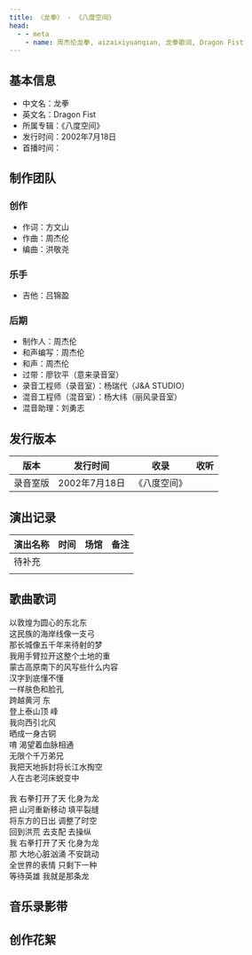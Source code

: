 ```yaml
---
title: 〈龙拳〉 - 《八度空间》
head:
  - - meta
    - name: 周杰伦龙拳, aizaixiyuanqian, 龙拳歌词, Dragon Fist
---
```


## 基本信息
- 中文名：龙拳<br/>
- 英文名：Dragon Fist<br/>
- 所属专辑：《八度空间》<br/>
- 发行时间：2002年7月18日<br/>
- 首播时间：

## 制作团队
### 创作
- 作词：方文山
- 作曲：周杰伦
- 编曲：洪敬尧
### 乐手
- 吉他：吕锦盈
### 后期

- 制作人：周杰伦
- 和声编写：周杰伦
- 和声：周杰伦
- 过带：廖钦平（意来录音室）
- 录音工程师（录音室）：杨瑞代（J&A STUDIO）
- 混音工程师（混音室）：杨大纬（丽风录音室）
- 混音助理：刘勇志

## 发行版本
| 版本 | 发行时间 | 收录 | 收听 |
| ---- | -------- | ---- | ---- |
| 录音室版 | 2002年7月18日	 | 《八度空间》    | |

## 演出记录
| 演出名称 | 时间 | 场馆 | 备注 |
| ---- | -------- | ---- | ---- |
| 待补充 |  |     | |
|  |  |     | |

## 歌曲歌词

以敦煌为圆心的东北东<br/>
这民族的海岸线像一支弓<br/>
那长城像五千年来待射的梦<br/>
我用手臂拉开这整个土地的重<br/>
蒙古高原南下的风写些什么内容<br/>
汉字到底懂不懂<br/>
一样肤色和脸孔<br/>
跨越黄河 东<br/>
登上泰山顶 峰<br/>
我向西引北风<br/>
晒成一身古铜<br/>
唷 渴望着血脉相通<br/>
无限个千万弟兄<br/>
我把天地拆封将长江水掏空<br/>
人在古老河床蜕变中<br/>
<br/>
我 右拳打开了天 化身为龙<br/>
把 山河重新移动 填平裂缝<br/>
将东方的日出 调整了时空<br/>
回到洪荒 去支配 去操纵<br/>
我 右拳打开了天 化身为龙<br/>
那 大地心脏汹涌 不安跳动<br/>
全世界的表情 只剩下一种<br/>
等待英雄 我就是那条龙<br/>


## 音乐录影带

## 创作花絮
